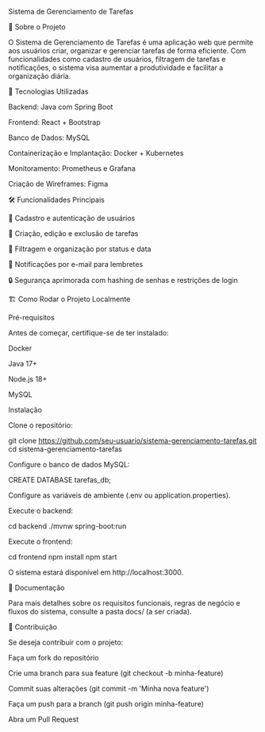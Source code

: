 Sistema de Gerenciamento de Tarefas

📌 Sobre o Projeto

O Sistema de Gerenciamento de Tarefas é uma aplicação web que permite aos usuários criar, organizar e gerenciar tarefas de forma eficiente. Com funcionalidades como cadastro de usuários, filtragem de tarefas e notificações, o sistema visa aumentar a produtividade e facilitar a organização diária.

🚀 Tecnologias Utilizadas

Backend: Java com Spring Boot

Frontend: React + Bootstrap

Banco de Dados: MySQL

Containerização e Implantação: Docker + Kubernetes

Monitoramento: Prometheus e Grafana

Criação de Wireframes: Figma

🛠 Funcionalidades Principais

📌 Cadastro e autenticação de usuários

📝 Criação, edição e exclusão de tarefas

📅 Filtragem e organização por status e data

📩 Notificações por e-mail para lembretes

🔒 Segurança aprimorada com hashing de senhas e restrições de login

🏗 Como Rodar o Projeto Localmente

Pré-requisitos

Antes de começar, certifique-se de ter instalado:

Docker

Java 17+

Node.js 18+

MySQL

Instalação

Clone o repositório:

git clone https://github.com/seu-usuario/sistema-gerenciamento-tarefas.git
cd sistema-gerenciamento-tarefas

Configure o banco de dados MySQL:

CREATE DATABASE tarefas_db;

Configure as variáveis de ambiente (.env ou application.properties).

Execute o backend:

cd backend
./mvnw spring-boot:run

Execute o frontend:

cd frontend
npm install
npm start

O sistema estará disponível em http://localhost:3000.

📖 Documentação

Para mais detalhes sobre os requisitos funcionais, regras de negócio e fluxos do sistema, consulte a pasta docs/ (a ser criada).

🤝 Contribuição

Se deseja contribuir com o projeto:

Faça um fork do repositório

Crie uma branch para sua feature (git checkout -b minha-feature)

Commit suas alterações (git commit -m 'Minha nova feature')

Faça um push para a branch (git push origin minha-feature)

Abra um Pull Request
